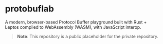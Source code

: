 # protobuflab
A modern, browser-based Protocol Buffer playground built with Rust + Leptos compiled to WebAssembly (WASM), with JavaScript interop.

> **Note**: This repository is a public placeholder for the private repository.
